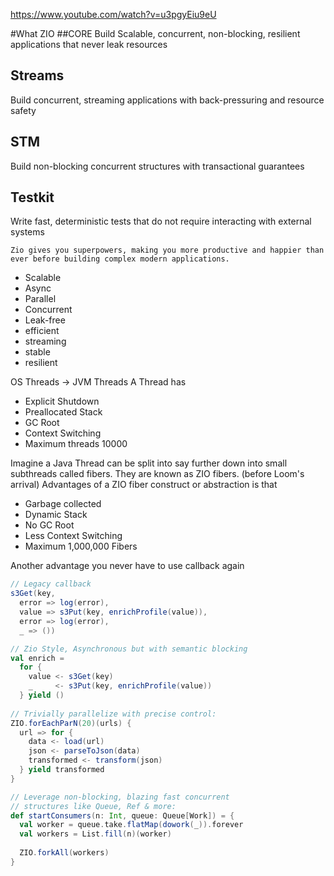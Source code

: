 https://www.youtube.com/watch?v=u3pgyEiu9eU

#What ZIO
##CORE
Build Scalable, concurrent, non-blocking, resilient applications that never leak resources

## Streams
Build concurrent, streaming applications with back-pressuring and resource safety

## STM
Build non-blocking concurrent structures with transactional guarantees

## Testkit
Write fast, deterministic tests that do not require interacting with external systems

`Zio gives you superpowers, making you more productive and happier than ever before building complex modern applications.`

* Scalable
* Async
* Parallel
* Concurrent
* Leak-free
* efficient
* streaming
* stable 
* resilient

OS Threads -> JVM Threads
A Thread has
* Explicit Shutdown
* Preallocated Stack
* GC Root
* Context Switching 
* Maximum threads 10000

Imagine a Java Thread can be split into say further down into small subthreads called fibers. 
They are known as ZIO fibers. (before Loom's arrival)
Advantages of a ZIO fiber construct or abstraction is that
* Garbage collected
* Dynamic Stack
* No GC Root
* Less Context Switching
* Maximum 1,000,000 Fibers

Another advantage you never have to use callback again
```scala
// Legacy callback
s3Get(key,
  error => log(error),
  value => s3Put(key, enrichProfile(value)),
  error => log(error),
  _ => ())

// Zio Style, Asynchronous but with semantic blocking
val enrich =
  for {
    value <- s3Get(key)
    _     <- s3Put(key, enrichProfile(value))
  } yield ()
  
// Trivially parallelize with precise control:
ZIO.forEachParN(20)(urls) {
  url => for {
    data <- load(url)
    json <- parseToJson(data)
    transformed <- transform(json)
  } yield transformed
}

// Leverage non-blocking, blazing fast concurrent
// structures like Queue, Ref & more:
def startConsumers(n: Int, queue: Queue[Work]) = {
  val worker = queue.take.flatMap(dowork(_)).forever
  val workers = List.fill(n)(worker)
  
  ZIO.forkAll(workers)
}
```


